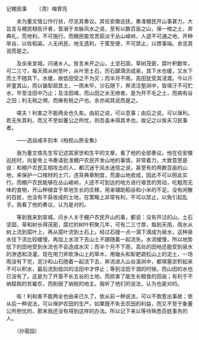 记棚民事
　　〔清〕梅曾亮

　　余为董文恪公作行状，尽览其奏议。其任安徽巡抚，奏准棚民开山事甚力，大旨言与棚民相告讦者，皆溺于龙脉风水之说，至有以数百亩之山，保一棺之土，弃典礼，荒地利，不可施行。而棚民能攻苦茹淡于丛山峻岭，人迹不可通之地，开种旱谷，以佐稻粱。人无闲民，地无遗利，于策至便，不可禁止，以啓事端。余览其说而是之。

　　及余来宣城，问诸乡人。皆言未开之山，土坚石固，草树茂密，腐叶积数年，可二三寸，每天雨从树至叶，从叶至土石，历石罅滴沥成泉，其下水也缓，又水下而土不随其下。水缓，故低田受之不为灾；而半月不雨，高田犹受其浸溉。今以斤斧童其山，而以锄犁疏其土，一雨未毕，沙石随下，奔流注壑涧中，皆填汙不可贮水，毕至洼田中乃止；及洼田竭，而山田之水无继者。是为开不毛之土，而病有谷之田；利无税之佣，而瘠有税之户也。余亦闻其说而是之。

　　嗟夫！利害之不能两全也久矣。由前之说，可以息事；由后之说，可以保利。若无失其利，而又不至如董公之所忧，则吾盖未得其术也。故记之以俟夫习民事者。

　　——选自咸丰刻本《柏枧山房全集》　

　　我为董文恪先生写记述其家世和生平的文章，看了他的全部奏议。他在任安徽巡抚时，向皇帝上书奏请批准棚户农民开发山地的事情，非常着力，大致意思是说：和棚户农民互相攻击的人，都沉迷于风水迷信之说，甚至有的用数百亩的山地，来保护一口棺材的土穴，违背典章制度，荒废山地收成，因此不可以照此实行。而棚户农民能够在丛山峻岭，人迹不可到达的地方进行艰苦的劳动，吃粗而无味的食物，开山种植宜于旱地生长的庄稼，用来辅助稻谷和小米的不足。没有闲散的百姓，也没有不获收成的土地，在策略上非常有利，不可以禁止，以免引起乱子。我看了他的奏议，认为是对的。

　　等到我来到宣城，问乡人关于棚户农民开山的事，都说：没有开过的山，土石坚固，草和树长得茂密，腐烂的树叶积聚几年，可有二三寸厚，每到天雨，雨水从树上流到腐叶上，再从腐叶流到土石上，经过石缝一点一滴下滴成为泉水，这种泉水往下流比较缓慢，再加上水流下去山土不跟随着一起流失。水流缓慢，所以地势低下的田地受到水流也不会造成水灾；而半个月不下雨，高处的田地还能受到泉水的渗透和浇灌。现在用刀斧砍净山上的草木，用锄头和犁耙疏松山上的泥土，一场雨没有下完，泥沙和山石随着一起流下去，奔流进入山谷溪涧中，都填塞淤积起来不可以积水，最后流到低凹的洼田中才停止；等到洼田干涸的时候，而山田的水也已没有了。这是为了开垦不长五谷的土地，而损害了能生长粮食的田亩；有利于不纳赋税的贫雇农，而削弱了纳税的地主。我听了他们的说法，认为也是对的。

　　咳！利和害不能两全也由来已久了。依从前一种说法，可以不致惹出事故；依从后一种说法，可以保护农田的生产。如果既不失去农田的利益，而又不至于象董公所担忧的，那末我还没有得到这样的办法。所以记下来以等待熟悉百姓事务的人。

　　（孙菊园） 


